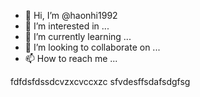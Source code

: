- 👋 Hi, I’m @haonhi1992
- 👀 I’m interested in ...
- 🌱 I’m currently learning ...
- 💞️ I’m looking to collaborate on ...
- 📫 How to reach me ...

<!---
haonhi1992/haonhi1992 is a ✨ special ✨ repository because its `README.md` (this file) appears on your GitHub profile.
You can click thesadasf Preview link to take a look at your changes.
--->fdfdsfdssdcvzxcvccxzc sfvdesffsdafsdgfsg
